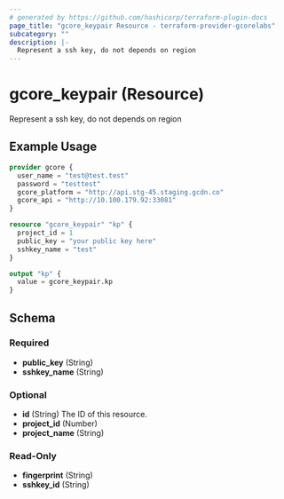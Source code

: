 ```yaml
---
# generated by https://github.com/hashicorp/terraform-plugin-docs
page_title: "gcore_keypair Resource - terraform-provider-gcorelabs"
subcategory: ""
description: |-
  Represent a ssh key, do not depends on region
---
```


# gcore_keypair (Resource)

Represent a ssh key, do not depends on region

## Example Usage

```terraform
provider gcore {
  user_name = "test@test.test"
  password = "testtest"
  gcore_platform = "http://api.stg-45.staging.gcdn.co"
  gcore_api = "http://10.100.179.92:33081"
}

resource "gcore_keypair" "kp" {
  project_id = 1
  public_key = "your public key here"
  sshkey_name = "test"
}

output "kp" {
  value = gcore_keypair.kp
}
```

<!-- schema generated by tfplugindocs -->
## Schema

### Required

- **public_key** (String)
- **sshkey_name** (String)

### Optional

- **id** (String) The ID of this resource.
- **project_id** (Number)
- **project_name** (String)

### Read-Only

- **fingerprint** (String)
- **sshkey_id** (String)


